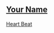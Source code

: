 ## [Your Name](https://AndersonHJB.github.io/yourname/index.html)

[Heart Beat](https://github.aiyc.top/yourname/heartbeat.html)

